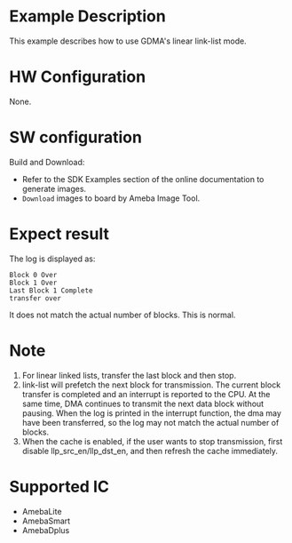 # Example Description

This example describes how to use GDMA's linear link-list mode.

# HW Configuration

None.

# SW configuration

Build and Download:
   * Refer to the SDK Examples section of the online documentation to generate images.
   * `Download` images to board by Ameba Image Tool.

# Expect result
The log is displayed as:
```shell
Block 0 Over
Block 1 Over
Last Block 1 Complete
transfer over
```
It does not match the actual number of blocks. This is normal.
# Note
1. For linear linked lists, transfer the last block and then stop.
2. link-list will prefetch the next block for transmission. The current block transfer is completed and an interrupt is reported to the CPU. At the same time, DMA continues to transmit the next data block without pausing. When the log is printed in the interrupt function, the dma may have been transferred, so the log may not match the actual number of blocks.
3. When the cache is enabled, if the user wants to stop transmission, first disable llp_src_en/llp_dst_en, and then refresh the cache immediately.
# Supported IC

- AmebaLite
- AmebaSmart
- AmebaDplus
